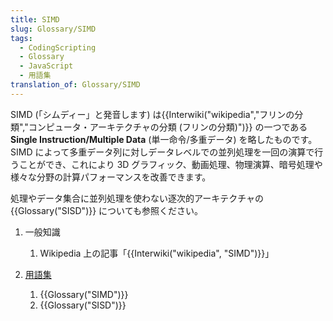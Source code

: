 ```yaml
---
title: SIMD
slug: Glossary/SIMD
tags:
  - CodingScripting
  - Glossary
  - JavaScript
  - 用語集
translation_of: Glossary/SIMD
---
```

SIMD (「シムディー」と発音します) は{{Interwiki("wikipedia","フリンの分類","コンピュータ・アーキテクチャの分類 (フリンの分類)")}} の一つである **Single Instruction/Multiple Data** (単一命令/多重データ) を略したものです。SIMD によって多重データ列に対しデータレベルでの並列処理を一回の演算で行うことができ、これにより 3D グラフィック、動画処理、物理演算、暗号処理や様々な分野の計算パフォーマンスを改善できます。

処理やデータ集合に並列処理を使わない逐次的アーキテクチャの {{Glossary("SISD")}} についても参照ください。

1.  一般知識

    1.  Wikipedia 上の記事「{{Interwiki("wikipedia", "SIMD")}}」

2.  [用語集](/ja/docs/Glossary)

    1.  {{Glossary("SIMD")}}
    2.  {{Glossary("SISD")}}
